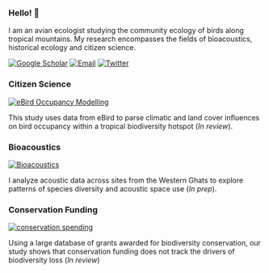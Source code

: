### Hello! 👋

I am an avian ecologist studying the community ecology of birds along tropical mountains. My research encompasses the fields of bioacoustics, historical ecology and citizen science. 

[![Google Scholar](https://img.shields.io/badge/GoogleScholar-gray?style=flat-square&logo=GoogleScholar)](https://scholar.google.com/citations?user=wDZCMlMAAAAJ&hl=en)
[![Email](https://img.shields.io/badge/Email-vr2352@columbia.edu-blue?style=flat-square)](mailto:vr2352@columbia.edu)
[![Twitter](https://img.shields.io/badge/Twitter-9cf?style=flat-square&logo=Twitter)](https://twitter.com/vjjan91)

### Citizen Science

[![eBird Occupancy Modelling](https://img.shields.io/badge/Github-eBird_Occupancy_Modelling-blue?style=flat-square)](https://github.com/vjjan91/eBirdOccupancy)

This study uses data from eBird to parse climatic and land cover influences on bird occupancy within a tropical biodiversity hotspot (*In review*). 

### Bioacoustics

[![Bioacoustics](https://img.shields.io/badge/Github-Bioacoustics-blue?style=flat-square)](https://github.com/vjjan91/acoustics-westernGhats)

I analyze acoustic data across sites from the Western Ghats to explore patterns of species diversity and acoustic space use (*In prep*). 

### Conservation Funding

[![conservation spending](https://img.shields.io/badge/Github-conservation_funding-blue?style=flat-square)](https://github.com/vjjan91/conservation-spending)

Using a large database of grants awarded for biodiversity conservation, our study shows that conservation funding does not track the drivers of biodiversity loss (*In review*)
